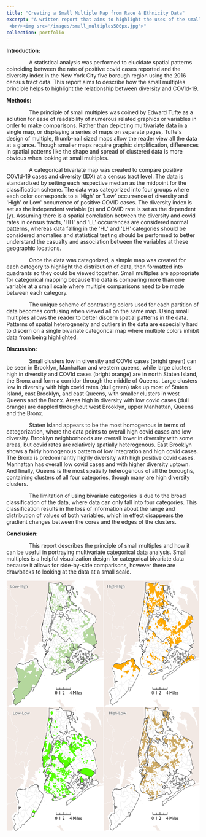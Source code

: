 ```yaml
---
title: "Creating a Small Multiple Map from Race & Ethnicity Data"
excerpt: "A written report that aims to highlight the uses of the small multiples principle using COVId-19 data in NYC.
 <br/><img src='/images/small_multiples500px.jpg'>"
collection: portfolio
---
```


**Introduction:**

               A statistical analysis was performed to elucidate spatial patterns coinciding between the rate of positive covid cases reported and the diversity index in the New York City five borough region using the 2016 census tract data. This report aims to describe how the small multiples principle helps to highlight the relationship between diversity and COVId-19.

**Methods:**

               The principle of small multiples was coined by Edward Tufte as a solution for ease of readability of numerous related graphics or variables in order to make comparisons. Rather than depicting multivariate data in a single map, or displaying a series of maps on separate pages, Tufte\'s design of multiple, thumb-nail sized maps allow the reader view all the data at a glance. Though smaller maps require graphic simplification, differences in spatial patterns like the shape and spread of clustered data is more obvious when looking at small multiples.

               A categorical bivariate map was created to compare positive COVId-19 cases and diversity (IDX) at a census tract level. The data is standardized by setting each respective median as the midpoint for the classification scheme. The data was categorized into four groups where each color corresponds to a \'High\' or \'Low\' occurrence of diversity and \'High\' or Low\' occurrence of positive COVID cases. The diversity index is set as the independent variable (x) and COVID rate is set as the dependent (y). Assuming there is a spatial correlation between the diversity and covid rates in census tracts, \'HH\' and \'LL\' occurrences are considered normal patterns, whereas data falling in the \'HL\' and \'LH\' categories should be considered anomalies and statistical testing should be performed to better understand the casualty and association between the variables at these geographic locations. 

               Once the data was categorized, a simple map was created for each category to highlight the distribution of data, then formatted into quadrants so they could be viewed together. Small multiples are appropriate for categorical mapping because the data is comparing more than one variable at a small scale where multiple comparisons need to be made between each category.

               The unique scheme of contrasting colors used for each partition of data becomes confusing when viewed all on the same map. Using small multiples allows the reader to better discern spatial patterns in the data. Patterns of spatial heterogeneity and outliers in the data are especially hard to discern on a single bivariate categorical map where multiple colors inhibit data from being highlighted.

**Discussion:**

               Small clusters low in diversity and COVId cases (bright green) can be seen in Brooklyn, Manhattan and western queens, while large clusters high in diversity and COVId cases (bright orange) are in north Staten Island, the Bronx and form a corridor through the middle of Queens. Large clusters low in diversity with high covid rates (dull green) take up most of Staten Island, east Brooklyn, and east Queens, with smaller clusters in west Queens and the Bronx. Areas high in diversity with low covid cases (dull orange) are dappled throughout west Brooklyn, upper Manhattan, Queens and the Bronx.

               Staten Island appears to be the most homogenous in terms of categorization, where the data points to overall high covid cases and low diversity. Brooklyn neighborhoods are overall lower in diversity with some areas, but covid rates are relatively spatially heterogenous. East Brooklyn shows a fairly homogenous pattern of low integration and high covid cases. The Bronx is predominantly highly diversity with high positive covid cases. Manhattan has overall low covid cases and with higher diversity uptown. And finally, Queens is the most spatially heterogenous of all the boroughs, containing clusters of all four categories, though many are high diversity clusters.

               The limitation of using bivariate categories is due to the broad classification of the data, where data can only fall into four categories. This classification results in the loss of information about the range and distribution of values of both variables, which in effect disappears the gradient changes between the cores and the edges of the clusters.

**Conclusion:**

               This report describes the principle of small multiples and how it can be useful in portraying multivariate categorical data analysis. Small multiples is a helpful visualization design for categorical bivariate data because it allows for side-by-side comparisons, however there are drawbacks to looking at the data at a small scale.

![COVID and Diversity in NYC Small Multiples – This series of bivariate maps depicts positive COVId-19 cases reported in the NYC-5 borough region as it relates to the diversity index per census tract. Data was obtained from the U.S. Census Bureau. Each quadrant shows a bivariate category where there are high or low occurrences of diversity and positive COVId cases. For example, the ‘High-Low’ quadrant represents tracts where there is a high occurrence of diversity and a low occurrence of covid cases.](/images/idx_by_covid_small_multiples.jpg "Small multiples")
